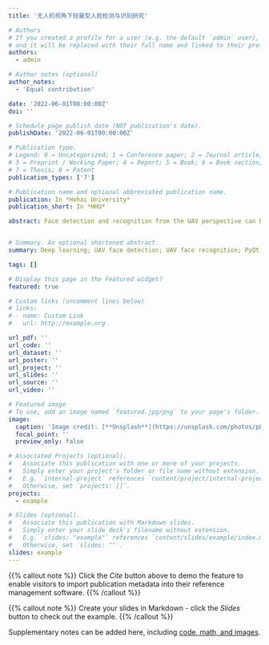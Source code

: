 ```yaml
---
title: '无人机视角下轻量型人脸检测与识别研究'

# Authors
# If you created a profile for a user (e.g. the default `admin` user), write the username (folder name) here
# and it will be replaced with their full name and linked to their profile.
authors:
  - admin

# Author notes (optional)
author_notes:
  - 'Equal contribution'

date: '2022-06-01T00:00:00Z'
doi: ''

# Schedule page publish date (NOT publication's date).
publishDate: '2022-06-01T00:00:00Z'

# Publication type.
# Legend: 0 = Uncategorized; 1 = Conference paper; 2 = Journal article;
# 3 = Preprint / Working Paper; 4 = Report; 5 = Book; 6 = Book section;
# 7 = Thesis; 8 = Patent
publication_types: ['7']

# Publication name and optional abbreviated publication name.
publication: In *Hohai University*
publication_short: In *HHU*

abstract: Face detection and recognition from the UAV perspective can be used in a variety of complex scenarios, such as urban counter-terrorism and missing person searches, where the picture is clear enough. To this end, this paper investigates lightweight face detection and recognition methods for the UAV perspective, working as follows.Through the study of previous research, this topic reproduces the lightweight RetinaFace face detection algorithm with MobileNetv1-0.25 as the backbone; then the FaceNet algorithm is used as the research object, and a lightweight FaceNet face recognition model based on the improvement of MobileNet is designed, and the combination of the two lightweight models achieves the real-time detection effect.A drone view face video dataset with a size of 36.8GB and 72 people was constructed for the training and testing of the model.In addition, a human-computer interactive UAV face detection and recognition system based on PyQt5 was developed based on the DJI Tello UAV for user-friendly use. Through relevant experiments, it is known that the model in this paper can meet the real-time performance of face detection and recognition tasks, and also achieve good results in terms of accuracy.


# Summary. An optional shortened abstract.
summary: Deep learning; UAV face detection; UAV face recognition; PyQt Development

tags: []

# Display this page in the Featured widget?
featured: true

# Custom links (uncomment lines below)
# links:
# - name: Custom Link
#   url: http://example.org

url_pdf: ''
url_code: ''
url_dataset: ''
url_poster: ''
url_project: ''
url_slides: ''
url_source: ''
url_video: ''

# Featured image
# To use, add an image named `featured.jpg/png` to your page's folder.
image:
  caption: 'Image credit: [**Unsplash**](https://unsplash.com/photos/pLCdAaMFLTE)'
  focal_point: ''
  preview_only: false

# Associated Projects (optional).
#   Associate this publication with one or more of your projects.
#   Simply enter your project's folder or file name without extension.
#   E.g. `internal-project` references `content/project/internal-project/index.md`.
#   Otherwise, set `projects: []`.
projects:
  - example

# Slides (optional).
#   Associate this publication with Markdown slides.
#   Simply enter your slide deck's filename without extension.
#   E.g. `slides: "example"` references `content/slides/example/index.md`.
#   Otherwise, set `slides: ""`.
slides: example
---
```


{{% callout note %}}
Click the _Cite_ button above to demo the feature to enable visitors to import publication metadata into their reference management software.
{{% /callout %}}

{{% callout note %}}
Create your slides in Markdown - click the _Slides_ button to check out the example.
{{% /callout %}}

Supplementary notes can be added here, including [code, math, and images](https://wowchemy.com/docs/writing-markdown-latex/).
